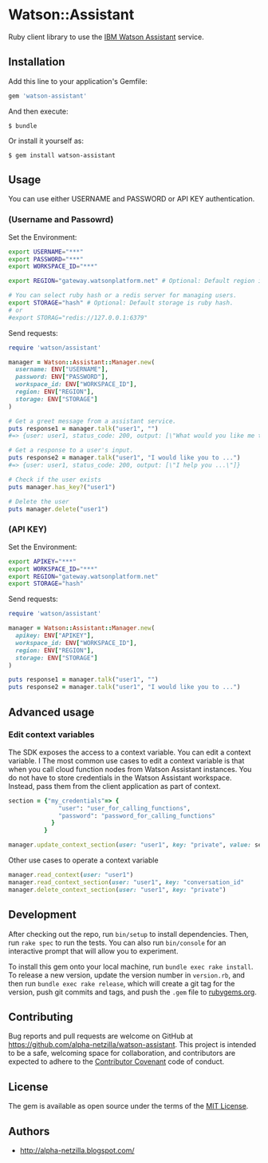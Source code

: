 # Watson::Assistant

Ruby client library to use the [IBM Watson Assistant][wc] service.

## Installation

Add this line to your application's Gemfile:

```ruby
gem 'watson-assistant'
```

And then execute:

    $ bundle

Or install it yourself as:

    $ gem install watson-assistant

## Usage
You can use either USERNAME and PASSWORD or API KEY authentication.

### (Username and Passowrd)
Set the Environment:
```sh
export USERNAME="***"
export PASSWORD="***"
export WORKSPACE_ID="***"

export REGION="gateway.watsonplatform.net" # Optional: Default region is "gateway.watsonplatform.net"

# You can select ruby hash or a redis server for managing users.
export STORAGE="hash" # Optional: Default storage is ruby hash.
# or
#export STORAG="redis://127.0.0.1:6379"
```

Send requests:
```ruby
require 'watson/assistant'

manager = Watson::Assistant::Manager.new(
  username: ENV["USERNAME"],
  password: ENV["PASSWORD"],
  workspace_id: ENV["WORKSPACE_ID"],
  region: ENV["REGION"],
  storage: ENV["STORAGE"]
)

# Get a greet message from a assistant service.
puts response1 = manager.talk("user1", "")
#=> {user: user1, status_code: 200, output: [\"What would you like me to do?\"]}

# Get a response to a user's input.
puts response2 = manager.talk("user1", "I would like you to ...")
#=> {user: user1, status_code: 200, output: [\"I help you ...\"]}

# Check if the user exists
puts manager.has_key?("user1")

# Delete the user
puts manager.delete("user1")
```

### (API KEY)
Set the Environment:
```sh
export APIKEY="***"
export WORKSPACE_ID="***"
export REGION="gateway.watsonplatform.net"
export STORAGE="hash"
```

Send requests:
```ruby
require 'watson/assistant'

manager = Watson::Assistant::Manager.new(
  apikey: ENV["APIKEY"],
  workspace_id: ENV["WORKSPACE_ID"],
  region: ENV["REGION"],
  storage: ENV["STORAGE"]
)

puts response1 = manager.talk("user1", "")
puts response2 = manager.talk("user1", "I would like you to ...")
```

## Advanced usage
### Edit context variables
The SDK exposes the access to a context variable.  You can edit a context variable. I 
The most common use cases to edit a context variable is that when you call cloud function nodes from Watson Assistant instances. You do not have to store credentials in the Watson Assistant workspace. Instead, pass them from the client application as part of context. 
```ruby
section = {"my_credentials"=> {
              "user": "user_for_calling_functions",
              "password": "password_for_calling_functions"
            }
          }

manager.update_context_section(user: "user1", key: "private", value: section))

```

Other use cases to operate a context variable
```ruby
manager.read_context(user: "user1")
manager.read_context_section(user: "user1", key: "conversation_id"
manager.delete_context_section(user: "user1", key: "private")

```


## Development
After checking out the repo, run `bin/setup` to install dependencies. Then, run `rake spec` to run the tests. You can also run `bin/console` for an interactive prompt that will allow you to experiment.

To install this gem onto your local machine, run `bundle exec rake install`. To release a new version, update the version number in `version.rb`, and then run `bundle exec rake release`, which will create a git tag for the version, push git commits and tags, and push the `.gem` file to [rubygems.org](https://rubygems.org).


## Contributing
Bug reports and pull requests are welcome on GitHub at https://github.com/alpha-netzilla/watson-assistant. This project is intended to be a safe, welcoming space for collaboration, and contributors are expected to adhere to the [Contributor Covenant](http://contributor-covenant.org) code of conduct.


## License
The gem is available as open source under the terms of the [MIT License](http://opensource.org/licenses/MIT).


## Authors
* http://alpha-netzilla.blogspot.com/

[wc]: http://www.ibm.com/watson/developercloud/doc/assistant/index.html

